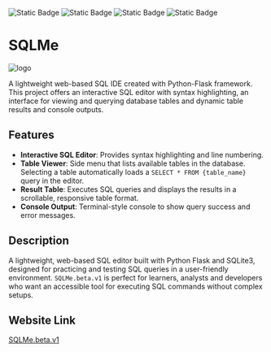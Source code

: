 <img alt="Static Badge" src="https://img.shields.io/badge/sqlme-beta.v1-%23EF5350"> <img alt="Static Badge" src="https://img.shields.io/badge/sql-editor-%23EF5350"> <img alt="Static Badge" src="https://img.shields.io/badge/python-flask-%230288D1"> <img alt="Static Badge" src="https://img.shields.io/badge/sqlite-%230288D1">


# SQLMe

![logo](static/assets/logo.png)

A lightweight web-based SQL IDE created with Python-Flask framework. This project offers an interactive SQL editor with syntax highlighting, an interface for viewing and querying database tables and dynamic table results and console outputs.

## Features

- **Interactive SQL Editor**: Provides syntax highlighting and line numbering.
- **Table Viewer**: Side menu that lists available tables in the database. Selecting a table automatically loads a `SELECT * FROM {table_name}` query in the editor.
- **Result Table**: Executes SQL queries and displays the results in a scrollable, responsive table format.
- **Console Output**: Terminal-style console to show query success and error messages.

## Description

A lightweight, web-based SQL editor built with Python Flask and SQLite3, designed for practicing and testing SQL queries in a user-friendly environment. `SQLMe.beta.v1` is perfect for learners, analysts and developers who want an accessible tool for executing SQL commands without complex setups. 

## Website Link

[SQLMe.beta.v1](https://manual-marlee-cggdev-a4cd35aa.koyeb.app/)
